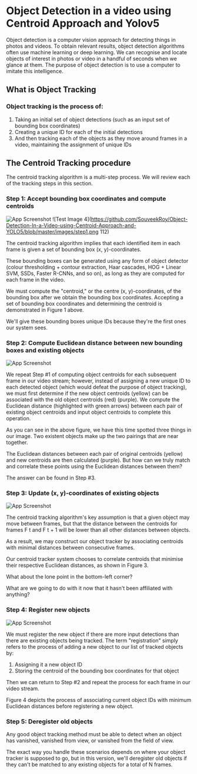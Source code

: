 
# Object Detection in a video using Centroid Approach and Yolov5

Object detection is a computer vision approach for detecting things in photos and videos. To obtain relevant results, object detection algorithms often use machine learning or deep learning. We can recognise and locate objects of interest in photos or video in a handful of seconds when we glance at them. The purpose of object detection is to use a computer to imitate this intelligence.
## What is Object Tracking
### Object tracking is the process of:

1. Taking an initial set of object detections (such as an input set of bounding box coordinates)
2. Creating a unique ID for each of the initial detections
3. And then tracking each of the objects as they move around frames in a video, maintaining the assignment of unique IDs

## The Centroid Tracking procedure
The centroid tracking algorithm is a multi-step process. We will review each of the tracking steps in this section.

### Step 1: Accept bounding box coordinates and compute centroids

![App Screenshot](/step1.png)
![Test Image 4](https://github.com/SouveekRoy/Object-Detection-In-a-Video-using-Centroid-Approach-and-YOLO5/blob/master/images/step1.png 112)

The centroid tracking algorithm implies that each identified item in each frame is given a set of bounding box (x, y)-coordinates.

These bounding boxes can be generated using any form of object detector (colour thresholding + contour extraction, Haar cascades, HOG + Linear SVM, SSDs, Faster R-CNNs, and so on), as long as they are computed for each frame in the video.

We must compute the "centroid," or the centre (x, y)-coordinates, of the bounding box after we obtain the bounding box coordinates. Accepting a set of bounding box coordinates and determining the centroid is demonstrated in Figure 1 above.

We'll give these bounding boxes unique IDs because they're the first ones our system sees.

### Step 2: Compute Euclidean distance between new bounding boxes and existing objects

![App Screenshot](https://via.placeholder.com/468x300?text=App+Screenshot+Here)

We repeat Step #1 of computing object centroids for each subsequent frame in our video stream; however, instead of assigning a new unique ID to each detected object (which would defeat the purpose of object tracking), we must first determine if the new object centroids (yellow) can be associated with the old object centroids (red) (purple).
We compute the Euclidean distance (highlighted with green arrows) between each pair of existing object centroids and input object centroids to complete this operation.

As you can see in the above figure, we have this time spotted three things in our image. Two existent objects make up the two pairings that are near together.

The Euclidean distances between each pair of original centroids (yellow) and new centroids are then calculated (purple). But how can we truly match and correlate these points using the Euclidean distances between them?

The answer can be found in Step #3.

### Step 3: Update (x, y)-coordinates of existing objects

![App Screenshot](https://via.placeholder.com/468x300?text=App+Screenshot+Here)

The centroid tracking algorithm's key assumption is that a given object may move between frames, but that the distance between the centroids for frames F t and F t + 1 will be lower than all other distances between objects.

As a result, we may construct our object tracker by associating centroids with minimal distances between consecutive frames.

Our centroid tracker system chooses to correlate centroids that minimise their respective Euclidean distances, as shown in Figure 3.

What about the lone point in the bottom-left corner?

What are we going to do with it now that it hasn't been affiliated with anything?

### Step 4: Register new objects

![App Screenshot](https://via.placeholder.com/468x300?text=App+Screenshot+Here)

We must register the new object if there are more input detections than there are existing objects being tracked. The term "registration" simply refers to the process of adding a new object to our list of tracked objects by:

1. Assigning it a new object ID
2. Storing the centroid of the bounding box coordinates for that object

Then we can return to Step #2 and repeat the process for each frame in our video stream.

Figure 4 depicts the process of associating current object IDs with minimum Euclidean distances before registering a new object.

### Step 5: Deregister old objects

Any good object tracking method must be able to detect when an object has vanished, vanished from view, or vanished from the field of view.

The exact way you handle these scenarios depends on where your object tracker is supposed to go, but in this version, we'll deregister old objects if they can't be matched to any existing objects for a total of N frames.

  
